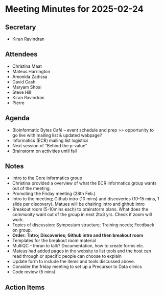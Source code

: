 # Meeting Minutes for 2025-02-24

## Secretary
- Kiran Ravindran

## Attendees
- Christina Maat
- Mateus Harrington
- Amonida Zadissa
- David Cash
- Maryam Shoai
- Steve Hill
- Kiran Ravindran
- Pierre

## Agenda

- Bioinformatic Bytes Café – event schedule and prep >> opportunity to go live with mailing list & updated webpage?
- Informatics (ECR) mailing list logistics
- Next session of “Behind the p-value”
- Brainstorm on activities until fall

## Notes
- Intro to the Core informatics group
- Christina provided a overview of what the ECR informatics group wants out of the meeting.
- Promoting the Friday meeting (28th Feb.)
- Intro to the meeting; Github intro (10 mins) and discoveries (10-15 mins, 1 slide per discovery). Matues will be chairing intro and github intro
- Breakout room (5-10mins each) to brainstorm plans. What does the community want out of the group in next 2to3 yrs. Check if zoom will work. 
- Topics of discussion: Symposium structure; Training needs; Feedback on group. 
- **Order: Tntro; Discoveries; Github intro and then breakout room**
- Templates for the breakout room material
- MultiQC - Imran to talk? Documentation, how to create forms etc.
- Mateus had added pages in the website to list tools and the host can read through or specific people can choose to explain
- Update form to include the items and tools discussed above.
- Consider the friday meeting to set up a Precursor to Data clinics
- Code review (5 mins)
## Action Items
